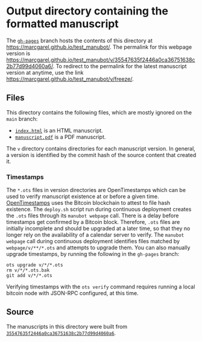 # Output directory containing the formatted manuscript

The [`gh-pages`](https://github.com/marcgarel/test_manubot/tree/gh-pages) branch hosts the contents of this directory at <https://marcgarel.github.io/test_manubot/>.
The permalink for this webpage version is <https://marcgarel.github.io/test_manubot/v/35547635f2446a0ca36751638c2b77d99d4060a6/>.
To redirect to the permalink for the latest manuscript version at anytime, use the link <https://marcgarel.github.io/test_manubot/v/freeze/>.

## Files

This directory contains the following files, which are mostly ignored on the `main` branch:

+ [`index.html`](index.html) is an HTML manuscript.
+ [`manuscript.pdf`](manuscript.pdf) is a PDF manuscript.

The `v` directory contains directories for each manuscript version.
In general, a version is identified by the commit hash of the source content that created it.

### Timestamps

The `*.ots` files in version directories are OpenTimestamps which can be used to verify manuscript existence at or before a given time.
[OpenTimestamps](https://opentimestamps.org/) uses the Bitcoin blockchain to attest to file hash existence.
The `deploy.sh` script run during continuous deployment creates the `.ots` files through its `manubot webpage` call.
There is a delay before timestamps get confirmed by a Bitcoin block.
Therefore, `.ots` files are initially incomplete and should be upgraded at a later time, so that they no longer rely on the availability of a calendar server to verify.
The `manubot webpage` call during continuous deployment identifies files matched by `webpage/v/**/*.ots` and attempts to upgrade them.
You can also manually upgrade timestamps, by running the following in the `gh-pages` branch:

```shell
ots upgrade v/*/*.ots
rm v/*/*.ots.bak
git add v/*/*.ots
```

Verifying timestamps with the `ots verify` command requires running a local bitcoin node with JSON-RPC configured, at this time.

## Source

The manuscripts in this directory were built from
[`35547635f2446a0ca36751638c2b77d99d4060a6`](https://github.com/marcgarel/test_manubot/commit/35547635f2446a0ca36751638c2b77d99d4060a6).
